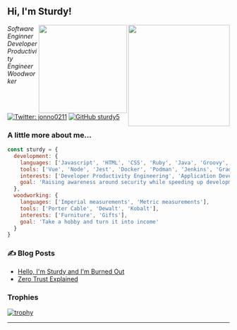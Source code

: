 <h2> Hi, I'm Sturdy!</h2>
<img align='right' src="https://media.giphy.com/media/l2QZQ53G4vWK9DFYY/giphy.gif" width="230">
<img align='right' src="https://media.giphy.com/media/xZ9RvVHluWRcDk5egw/giphy.gif" width="200">
<p><em>Software Enginner<br/>Developer Productivity Engineer<br/>Woodworker</em></p>

[![Twitter: jonno0211](https://img.shields.io/twitter/follow/jonno0211?style=social)](https://twitter.com/jonno0211)
[![GitHub sturdy5](https://img.shields.io/github/followers/sturdy5?label=follow&style=social)](https://github.com/sturdy5)


### A little more about me...  

```javascript
const sturdy = {
  development: {
    languages: ['Javascript', 'HTML', 'CSS', 'Ruby', 'Java', 'Groovy', 'Bash', 'PHP'],
    tools: ['Vue', 'Node', 'Jest', 'Docker', 'Podman', 'Jenkins', 'Gradle', 'Maven', 'Linux'],
    interests: ['Developer Productivity Engineering', 'Application Development Security'],
    goal: 'Raising awareness around security while speeding up development teams'
  },
  woodworking: {
    languages: ['Imperial measurements', 'Metric measurements'],
    tools: ['Porter Cable', 'Dewalt', 'Kobalt'],
    interests: ['Furniture', 'Gifts'],
    goal: 'Take a hobby and turn it into income'
  }
}
```

### :writing_hand: Blog Posts

<!-- BLOG-POST-LIST:START -->
- [Hello, I&#39;m Sturdy and I&#39;m Burned Out](https://dev.to/sturdy5/hello-im-sturdy-and-im-burned-out-lln)
- [Zero Trust Explained](https://dev.to/sturdy5/zero-trust-explained-2mj4)
<!-- BLOG-POST-LIST:END -->

### Trophies

[![trophy](https://github-profile-trophy.vercel.app/?username=sturdy5)](https://github.com/ryo-ma/github-profile-trophy)

---